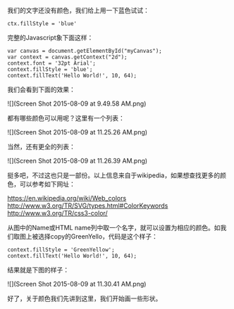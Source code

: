 我们的文字还没有颜色，我们给上用一下蓝色试试：


```
ctx.fillStyle = 'blue'
```

完整的Javascript象下面这样：
```
var canvas = document.getElementById("myCanvas");
var context = canvas.getContext("2d");
context.font = '32pt Arial';
context.fillStyle = 'blue';
context.fillText('Hello World!', 10, 64);
```

我们会看到下面的效果：

![](Screen Shot 2015-08-09 at 9.49.58 AM.png)


都有哪些颜色可以用呢？这里有一个列表：

![](Screen Shot 2015-08-09 at 11.25.26 AM.png)


当然，还有更全的列表：

![](Screen Shot 2015-08-09 at 11.26.39 AM.png)


挺多吧，不过这也只是一部份。以上信息来自于wikipedia，如果想查找更多的颜色，可以参考如下网址：

https://en.wikipedia.org/wiki/Web_colors
http://www.w3.org/TR/SVG/types.html#ColorKeywords
http://www.w3.org/TR/css3-color/


从图中的Name或HTML name列中取一个名字，就可以设置为相应的颜色。如我们取图上被选择copy的GreenYello，代码是这个样子：
```
context.fillStyle = 'GreenYellow';
context.fillText('Hello World!', 10, 64);
```

结果就是下图的样子：

![](Screen Shot 2015-08-09 at 11.30.41 AM.png)


好了，关于颜色我们先讲到这里，我们开始画一些形状。

